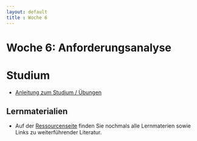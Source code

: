 ```yaml
---
layout: default
title : Woche 6
---
```


# Woche 6: Anforderungsanalyse

# Studium

* [Anleitung zum Studium / Übungen](guide.html)

## Lernmaterialien
* Auf der [Ressourcenseite](resources.html) finden Sie nochmals alle Lernmaterien sowie Links zu weiterführender Literatur. 

